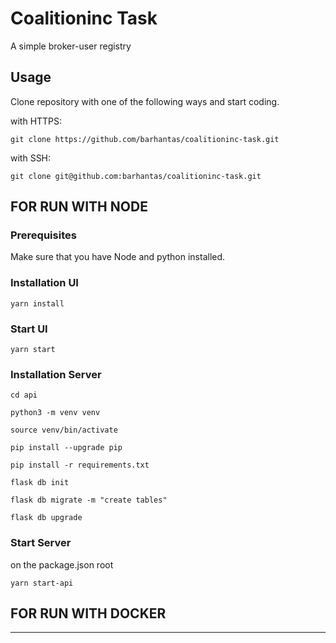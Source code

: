 # Coalitioninc Task

A simple broker-user registry

## Usage

Clone repository with one of the following ways and start coding.

with HTTPS:

```shell
git clone https://github.com/barhantas/coalitioninc-task.git
```

with SSH:

```shell
git clone git@github.com:barhantas/coalitioninc-task.git
```
## FOR RUN WITH NODE

### Prerequisites
Make sure that you have Node and python installed.

### Installation UI
```shell
yarn install
```

### Start UI
```shell
yarn start
```

### Installation Server
```shell
cd api
```
```shell
python3 -m venv venv
```
```shell
source venv/bin/activate
```
```shell
pip install --upgrade pip
```
```shell
pip install -r requirements.txt
```
```shell
flask db init
```
```shell
flask db migrate -m "create tables"
```
```shell
flask db upgrade
```

### Start Server
on the package.json root
```shell
yarn start-api
```


## FOR RUN WITH DOCKER
--------

